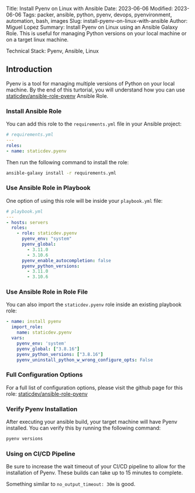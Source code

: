 Title: Install Pyenv on Linux with Ansible
Date: 2023-06-06
Modified: 2023-06-06
Tags: packer, ansible, python, pyenv, devops, pyenvironment, automation, bash, images
Slug: install-pyenv-on-linux-with-ansible
Author: Miguel Lopez
Summary: Install Pyenv on Linux using an Ansible Galaxy Role. This is useful for managing Python versions on your local machine or on a target linux machine.

Technical Stack: Pyenv, Ansible, Linux

## Introduction

Pyenv is a tool for managing multiple versions of Python on your local machine. By the end of this turtorial, you will understand how you can use [staticdev/ansible-role-pyenv](https://github.com/staticdev/ansible-role-pyenv) Ansible Role.


### Install Ansible Role

You can add this role to the `requirements.yml` file in your Ansible project:

```yml
# requirements.yml
---
roles:
- name: staticdev.pyenv
```

Then run the following command to install the role:

```bash
ansible-galaxy install -r requirements.yml
```

### Use Ansible Role in Playbook

One option of using this role will be inside your `playbook.yml` file:

```yml
# playbook.yml
---
- hosts: servers
  roles:
    - role: staticdev.pyenv
      pyenv_env: "system"
      pyenv_global:
        - 3.11.0
        - 3.10.6
      pyenv_enable_autocompletion: false
      pyenv_python_versions:
        - 3.11.0
        - 3.10.6
```

### Use Ansible Role in Role File

You can also import the `staticdev.pyenv` role inside an existing playbook role:

```yml
- name: install pyenv
  import_role:
    name: staticdev.pyenv
  vars:
    pyenv_env: 'system'
    pyenv_global: ["3.8.16"]
    pyenv_python_versions: ["3.8.16"]
    pyenv_uninstall_python_w_wrong_configure_opts: False
```

### Full Configuration Options

For a full list of configuration options, please visit the github page for this role: [staticdev/ansible-role-pyenv](https://github.com/staticdev/ansible-role-pyenv#role-variables)


### Verify Pyenv Installation

After executing your ansible build, your target machine will have Pyenv installed. You can verify this by running the following command:

```bash
pyenv versions
```

### Using on CI/CD Pipeline

Be sure to increase the wait timeout of your CI/CD pipeline to allow for the installation of Pyenv. These builds can take up to 15 minutes to complete.

Something similar to `no_output_timeout: 30m` is good.
